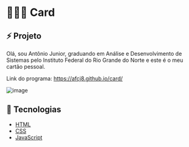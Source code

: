 <h1>🧑🏻‍💻 Card</h1>

<h2>⚡ Projeto</h2>
Olá, sou Antônio Junior, graduando em Análise e Desenvolvimento de Sistemas pelo Instituto Federal do Rio Grande do Norte e este é o meu cartão pessoal. 

Link do programa: https://afcj8.github.io/card/

![image](https://user-images.githubusercontent.com/102259875/221922963-91603905-42d8-49f7-a885-a157f704e8a9.png)

<h2>🚀 Tecnologias</h2>

- [HTML](https://developer.mozilla.org/pt-BR/docs/Web/HTML)
- [CSS](https://developer.mozilla.org/pt-BR/docs/Web/CSS)
- [JavaScript](https://developer.mozilla.org/pt-BR/docs/Web/JavaScript)
